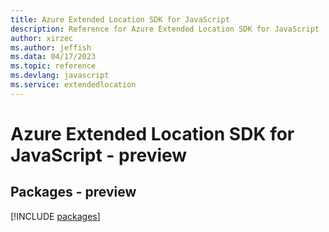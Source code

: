 ```yaml
---
title: Azure Extended Location SDK for JavaScript
description: Reference for Azure Extended Location SDK for JavaScript
author: xirzec
ms.author: jeffish
ms.data: 04/17/2023
ms.topic: reference
ms.devlang: javascript
ms.service: extendedlocation
---
```

# Azure Extended Location SDK for JavaScript - preview
## Packages - preview
[!INCLUDE [packages](extended-location-index.md)]